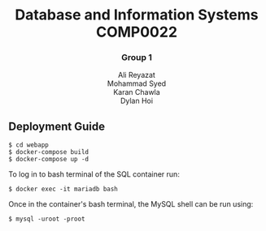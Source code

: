 <h1 align="center">Database and Information Systems COMP0022</h1>
<h3 align="center">Group 1</h3>
<p align="center">Ali Reyazat<br>Mohammad Syed<br>Karan Chawla<br>Dylan Hoi</p>

## Deployment Guide

```
$ cd webapp
$ docker-compose build
$ docker-compose up -d
```

To log in to bash terminal of the SQL container run:
```
$ docker exec -it mariadb bash
```

Once in the container's bash terminal, the MySQL shell can be run using:
```
$ mysql -uroot -proot
```